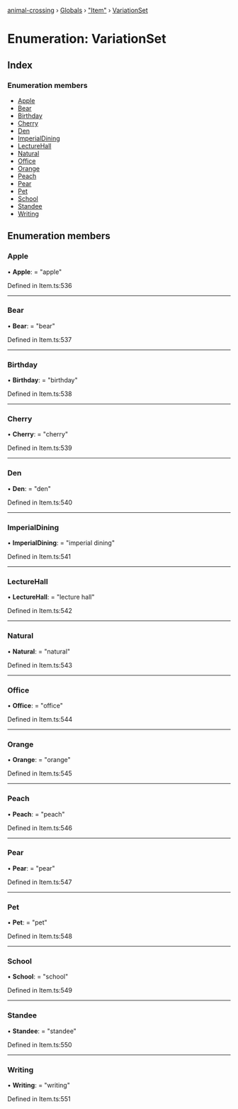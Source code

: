 [animal-crossing](../README.md) › [Globals](../globals.md) › ["Item"](../modules/_item_.md) › [VariationSet](_item_.variationset.md)

# Enumeration: VariationSet

## Index

### Enumeration members

* [Apple](_item_.variationset.md#apple)
* [Bear](_item_.variationset.md#bear)
* [Birthday](_item_.variationset.md#birthday)
* [Cherry](_item_.variationset.md#cherry)
* [Den](_item_.variationset.md#den)
* [ImperialDining](_item_.variationset.md#imperialdining)
* [LectureHall](_item_.variationset.md#lecturehall)
* [Natural](_item_.variationset.md#natural)
* [Office](_item_.variationset.md#office)
* [Orange](_item_.variationset.md#orange)
* [Peach](_item_.variationset.md#peach)
* [Pear](_item_.variationset.md#pear)
* [Pet](_item_.variationset.md#pet)
* [School](_item_.variationset.md#school)
* [Standee](_item_.variationset.md#standee)
* [Writing](_item_.variationset.md#writing)

## Enumeration members

###  Apple

• **Apple**: = "apple"

Defined in Item.ts:536

___

###  Bear

• **Bear**: = "bear"

Defined in Item.ts:537

___

###  Birthday

• **Birthday**: = "birthday"

Defined in Item.ts:538

___

###  Cherry

• **Cherry**: = "cherry"

Defined in Item.ts:539

___

###  Den

• **Den**: = "den"

Defined in Item.ts:540

___

###  ImperialDining

• **ImperialDining**: = "imperial dining"

Defined in Item.ts:541

___

###  LectureHall

• **LectureHall**: = "lecture hall"

Defined in Item.ts:542

___

###  Natural

• **Natural**: = "natural"

Defined in Item.ts:543

___

###  Office

• **Office**: = "office"

Defined in Item.ts:544

___

###  Orange

• **Orange**: = "orange"

Defined in Item.ts:545

___

###  Peach

• **Peach**: = "peach"

Defined in Item.ts:546

___

###  Pear

• **Pear**: = "pear"

Defined in Item.ts:547

___

###  Pet

• **Pet**: = "pet"

Defined in Item.ts:548

___

###  School

• **School**: = "school"

Defined in Item.ts:549

___

###  Standee

• **Standee**: = "standee"

Defined in Item.ts:550

___

###  Writing

• **Writing**: = "writing"

Defined in Item.ts:551
